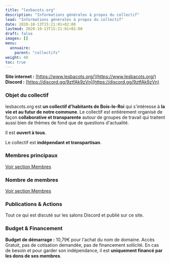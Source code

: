 ```yaml
---
title: "lesbacots.org"
description: "Informations générales à propos du collectif"
lead: "Informations générales à propos du collectif"
date: 2020-10-13T15:21:01+02:00
lastmod: 2020-10-13T15:21:01+02:00
draft: false
images: []
menu:
  annuaire:
    parent: "collectifs"
weight: 40
toc: true
---
```


**Site internet :** [https://www.lesbacots.org/](https://www.lesbacots.org/) 
**Discord :** [https://discord.gg/9ztfAk9zVn](https://discord.gg/9ztfAk9zVn)

### Objet du collectif
lesbacots.org est **un collectif d'habitants de Bois-le-Roi** qui s'intéresse à **la vie et au futur de notre commune**.
Le collectif est entièrement organisé de façon **collaborative et transparente** autour de groupes de travail qui traitent aussi bien de thèmes de fond que de questions d'actualité.

Il est **ouvert à tous**.

Le collectif est **indépendant et transpartisan**.

### Membres principaux
[Voir section Membres](https://www.lesbacots.org/membres/)

### Nombre de membres
[Voir section Membres](https://www.lesbacots.org/membres/)

### Publications & Actions
Tout ce qui est discuté sur les salons Discord et publié sur ce site.

### Budget & Financement

**Budget de démarrage :** 10,79€ pour l'achat du nom de domaine.
Accès Gratuit, pas de cotisation demandée, pas de financement sollicité.
En cas de besoin et pour garder son indépendance, il est **uniquement financé par les dons de ses membres**.